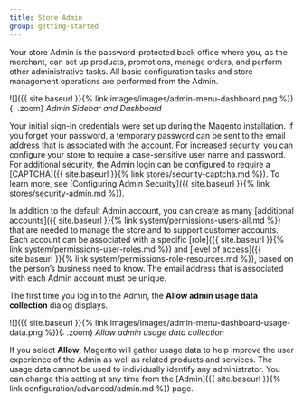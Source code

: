 ```yaml
---
title: Store Admin
group: getting-started
---
```


Your store Admin is the password-protected back office where you, as the merchant, can set up products, promotions, manage orders, and perform other administrative tasks. All basic configuration tasks and store management operations are performed from the Admin.

![]({{ site.baseurl }}{% link images/images/admin-menu-dashboard.png %}){: .zoom}
_Admin Sidebar and Dashboard_

Your initial sign-in credentials were set up during the Magento installation. If you forget your password, a temporary password can be sent to the email address that is associated with the account. For increased security, you can configure your store to require a case-sensitive user name and password. For additional security, the Admin login can be configured to require a [CAPTCHA]({{ site.baseurl }}{% link stores/security-captcha.md %}). To learn more, see [Configuring Admin Security]({{ site.baseurl }}{% link stores/security-admin.md %}).

In addition to the default Admin account, you can create as many [additional accounts]({{ site.baseurl }}{% link system/permissions-users-all.md %}) that are needed to manage the store and to support customer accounts. Each account can be associated with a specific [role]({{ site.baseurl }}{% link system/permissions-user-roles.md %}) and [level of access]({{ site.baseurl }}{% link system/permissions-role-resources.md %}), based on the person’s business need to know. The email address that is associated with each Admin account must be unique.

The first time you log in to the Admin, the **Allow admin usage data collection** dialog displays.

![]({{ site.baseurl }}{% link images/images/admin-menu-dashboard-usage-data.png %}){: .zoom}
_Allow admin usage data collection_

If you select **Allow**, Magento will gather usage data to help improve the user experience of the Admin as well as related products and services. The usage data cannot be used to individually identify any administrator. You can change this setting at any time from the [Admin]({{ site.baseurl }}{% link configuration/advanced/admin.md %}) page.
